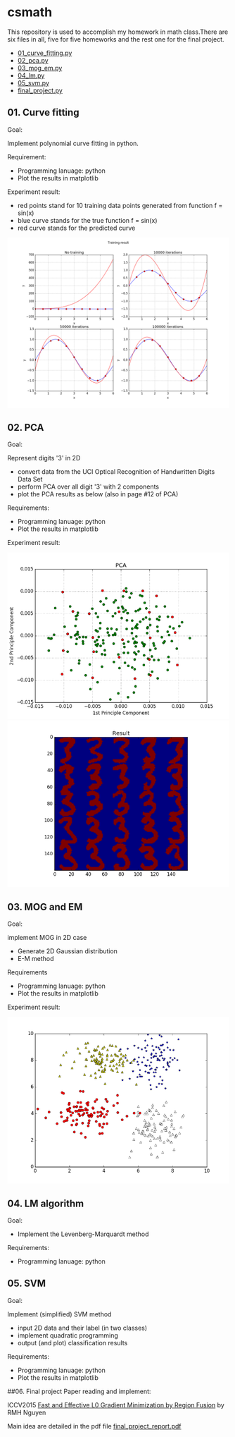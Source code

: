 # csmath

This repository is used to accomplish my homework in math class.There are six files in all, five for five homeworks and the rest one for the final project.
- [01_curve_fitting.py](https://github.com/Jieeee/csmath/blob/master/01_curve_fitting.py)
- [02_pca.py](https://github.com/Jieeee/csmath/blob/master/02_pca.py)
- [03_mog_em.py](https://github.com/Jieeee/csmath/blob/master/03_mog_em.py)
- [04_lm.py](https://github.com/Jieeee/csmath/blob/master/04_lm.py)
- [05_svm.py](https://github.com/Jieeee/csmath/blob/master/05_svm.py)
- [final_project.py](https://github.com/Jieeee/csmath/blob/master/final_project.py)

## 01. Curve fitting
Goal:

Implement polynomial curve fitting in python.

Requirement:

- Programming lanuage: python
- Plot the results in matplotlib

Experiment result:

- red points stand for 10 training data points generated from function f = sin(x)
- blue curve stands for the true function f = sin(x)
- red curve stands for the predicted curve

![image](https://github.com/Jieeee/csmath/blob/master/result/01_figure.png)

## 02. PCA
Goal:

Represent digits '3' in 2D
- convert data from the UCI Optical Recognition of Handwritten Digits Data Set
- perform PCA over all digit '3' with 2 components
- plot the PCA results as below (also in page #12 of PCA)

Requirements:

- Programming lanuage: python
- Plot the results in matplotlib

Experiment result:

![image](https://github.com/Jieeee/csmath/blob/master/result/pca_points.png)
![image](https://github.com/Jieeee/csmath/blob/master/result/pca_result.png)
## 03. MOG and EM
Goal:

implement MOG in 2D case

- Generate 2D Gaussian distribution
- E-M method

Requirements

- Programming lanuage: python
- Plot the results in matplotlib

Experiment result:

![image](https://github.com/Jieeee/csmath/blob/master/result/em_points.png)
## 04. LM algorithm
Goal:

- Implement the Levenberg-Marquardt method

Requirements:

- Programming lanuage: python

## 05. SVM
Goal:

Implement (simplified) SVM method

- input 2D data and their label (in two classes)
- implement quadratic programming
- output (and plot) classification results

Requirements:

- Programming lanuage: python
- Plot the results in matplotlib


##06. Final project
Paper reading and implement:
 
ICCV2015 [Fast and Effective L0 Gradient Minimization by Region Fusion](http://120.52.73.13/www.cv-foundation.org/openaccess/content_iccv_2015/papers/Nguyen_Fast_and_Effective_ICCV_2015_paper.pdf) by RMH Nguyen

Main idea are detailed in the pdf file [final_project_report.pdf](https://github.com/Jieeee/csmath/blob/master/final_project_report.pdf)
